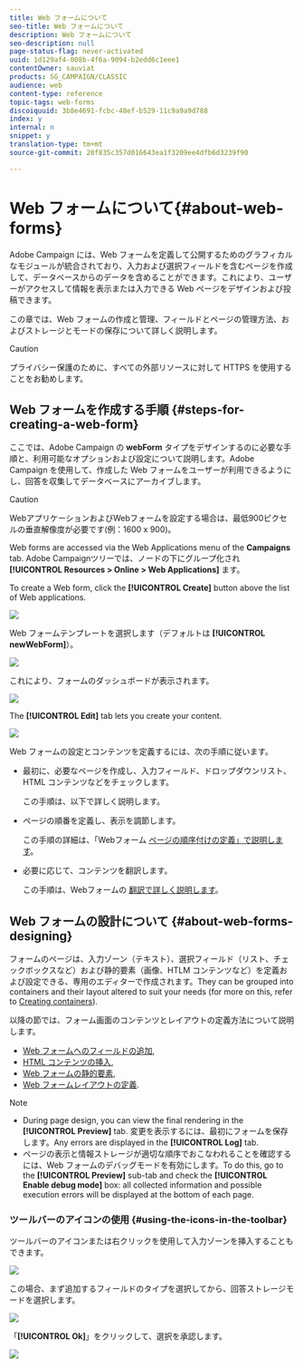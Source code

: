 ```yaml
---
title: Web フォームについて
seo-title: Web フォームについて
description: Web フォームについて
seo-description: null
page-status-flag: never-activated
uuid: 1d129af4-008b-4f6a-9094-b2edd6c1eee1
contentOwner: sauviat
products: SG_CAMPAIGN/CLASSIC
audience: web
content-type: reference
topic-tags: web-forms
discoiquuid: 3b8e4691-fcbc-48ef-b529-11c9a9a9d788
index: y
internal: n
snippet: y
translation-type: tm+mt
source-git-commit: 20f835c357d016643ea1f3209ee4dfb6d3239f90

---
```



# Web フォームについて{#about-web-forms}

Adobe Campaign には、Web フォームを定義して公開するためのグラフィカルなモジュールが統合されており、入力および選択フィールドを含むページを作成して、データベースからのデータを含めることができます。これにより、ユーザーがアクセスして情報を表示または入力できる Web ページをデザインおよび投稿できます。

この章では、Web フォームの作成と管理、フィールドとページの管理方法、およびストレージとモードの保存について詳しく説明します。

>[!CAUTION]
>
>プライバシー保護のために、すべての外部リソースに対して HTTPS を使用することをお勧めします。

## Web フォームを作成する手順 {#steps-for-creating-a-web-form}

ここでは、Adobe Campaign の **webForm** タイプをデザインするのに必要な手順と、利用可能なオプションおよび設定について説明します。Adobe Campaign を使用して、作成した Web フォームをユーザーが利用できるようにし、回答を収集してデータベースにアーカイブします。

>[!CAUTION]
>
>WebアプリケーションおよびWebフォームを設定する場合は、最低900ピクセルの垂直解像度が必要です(例：1600 x 900)。

Web forms are accessed via the Web Applications menu of the **Campaigns** tab. Adobe Campaignツリーでは、ノードの下にグループ化され **[!UICONTROL Resources > Online > Web Applications]** ます。

To create a Web form, click the **[!UICONTROL Create]** button above the list of Web applications.

![](assets/webapp_create_new.png)

Web フォームテンプレートを選択します（デフォルトは **[!UICONTROL newWebForm]**）。

![](assets/s_ncs_admin_survey_select_template.png)

これにより、フォームのダッシュボードが表示されます。

![](assets/webapp_empty_dashboard.png)

The **[!UICONTROL Edit]** tab lets you create your content.

![](assets/webapp_edit_tab.png)

Web フォームの設定とコンテンツを定義するには、次の手順に従います。

* 最初に、必要なページを作成し、入力フィールド、ドロップダウンリスト、HTML コンテンツなどをチェックします。

   この手順は、以下で詳しく説明します。

* ページの順番を定義し、表示を調節します。

   この手順の詳細は、「Webフォーム [ページの順序付けの定義」で説明します](../../web/using/defining-web-forms-page-sequencing.md)。

* 必要に応じて、コンテンツを翻訳します。

   この手順は、Webフォームの [翻訳で詳しく説明します](../../web/using/translating-a-web-form.md)。

## Web フォームの設計について {#about-web-forms-designing}

フォームのページは、入力ゾーン（テキスト）、選択フィールド（リスト、チェックボックスなど）および静的要素（画像、HTLM コンテンツなど）を定義および設定できる、専用のエディターで作成されます。They can be grouped into containers and their layout altered to suit your needs (for more on this, refer to [Creating containers](../../web/using/defining-web-forms-layout.md#creating-containers)).

以降の節では、フォーム画面のコンテンツとレイアウトの定義方法について説明します。

* [Web フォームへのフィールドの追加](../../web/using/adding-fields-to-a-web-form.md),
* [HTML コンテンツの挿入](../../web/using/static-elements-in-a-web-form.md#inserting-html-content),
* [Web フォームの静的要素](../../web/using/static-elements-in-a-web-form.md),
* [Web フォームレイアウトの定義](../../web/using/defining-web-forms-layout.md).

>[!NOTE]
>
>* During page design, you can view the final rendering in the **[!UICONTROL Preview]** tab. 変更を表示するには、最初にフォームを保存します。Any errors are displayed in the **[!UICONTROL Log]** tab.
>* ページの表示と情報ストレージが適切な順序でおこなわれることを確認するには、Web フォームのデバッグモードを有効にします。To do this, go to the **[!UICONTROL Preview]** sub-tab and check the **[!UICONTROL Enable debug mode]** box: all collected information and possible execution errors will be displayed at the bottom of each page.
>



### ツールバーのアイコンの使用 {#using-the-icons-in-the-toolbar}

ツールバーのアイコンまたは右クリックを使用して入力ゾーンを挿入することもできます。

![](assets/s_ncs_admin_webform_add_selection.png)

この場合、まず追加するフィールドのタイプを選択してから、回答ストレージモードを選択します。

![](assets/s_ncs_admin_webform_select_storage.png)

「**[!UICONTROL Ok]**」をクリックして、選択を承認します。

![](assets/s_ncs_admin_webform_confirm_storage.png)

